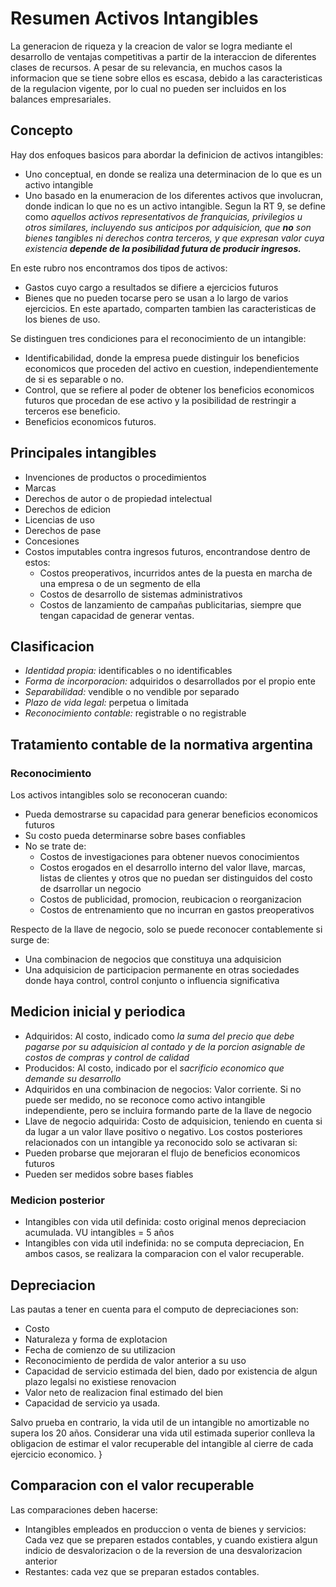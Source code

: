 # Resumen Activos Intangibles

La generacion de riqueza y la creacion de valor se logra mediante el desarrollo de ventajas competitivas a partir de la interaccion de diferentes clases de recursos. A pesar de su relevancia, en muchos casos la informacion que se tiene sobre ellos es escasa, debido a las caracteristicas de la regulacion vigente, por lo cual no pueden ser incluidos en los balances empresariales. 

## Concepto

Hay dos enfoques basicos para abordar la definicion de activos intangibles: 
- Uno conceptual, en donde se realiza una determinacion de lo que es un activo intangible
- Uno basado en la enumeracion de los diferentes activos que involucran, donde indican lo que no es un activo intangible. 
Segun la RT 9, se define como *aquellos activos representativos de franquicias, privilegios u otros similares, incluyendo sus anticipos por adquisicion, que **no** son bienes tangibles ni derechos contra terceros, y que expresan valor cuya existencia **depende de la posibilidad futura de producir ingresos.***

En este rubro nos encontramos dos tipos de activos: 
- Gastos cuyo cargo a resultados se difiere a ejercicios futuros
- Bienes que no pueden tocarse pero se usan a lo largo de varios ejercicios. 
En este apartado, comparten tambien las caracteristicas de los bienes de uso. 

Se distinguen tres condiciones para el reconocimiento de un intangible:
- Identificabilidad, donde la empresa puede distinguir los beneficios economicos que proceden del activo en cuestion, independientemente de si es separable o no.
- Control, que se refiere al poder de obtener los beneficios economicos futuros que procedan de ese activo y la posibilidad de restringir a terceros ese beneficio. 
- Beneficios economicos futuros.

## Principales intangibles

- Invenciones de productos o procedimientos
- Marcas
- Derechos de autor o de propiedad intelectual
- Derechos de edicion
- Licencias de uso
- Derechos de pase
- Concesiones
- Costos imputables contra ingresos futuros, encontrandose dentro de estos: 
	- Costos preoperativos, incurridos antes de la puesta en marcha de una empresa o de un segmento de ella
	- Costos de desarrollo de sistemas administrativos
	- Costos de lanzamiento de campañas publicitarias, siempre que tengan capacidad de generar ventas. 

## Clasificacion

- *Identidad propia:* identificables o no identificables
- *Forma de incorporacion:* adquiridos o desarrollados por el propio ente
- *Separabilidad:* vendible o no vendible por separado
- *Plazo de vida legal:* perpetua o limitada
- *Reconocimiento contable:* registrable o no registrable

## Tratamiento contable de la normativa argentina

### Reconocimiento

Los activos intangibles solo se reconoceran cuando:
- Pueda demostrarse su capacidad para generar beneficios economicos futuros
- Su costo pueda determinarse sobre bases confiables
- No se trate de: 
	- Costos de investigaciones para obtener nuevos conocimientos
	- Costos erogados en el desarrollo interno del valor llave, marcas, listas de clientes y otros que no puedan ser distinguidos del costo de dsarrollar un negocio
	- Costos de publicidad, promocion, reubicacion o reorganizacion
	- Costos de entrenamiento que no incurran en gastos preoperativos

Respecto de la llave de negocio, solo se puede reconocer contablemente si surge de:
- Una combinacion de negocios que constituya una adquisicion
- Una adquisicion de participacion permanente en otras sociedades donde haya control, control conjunto o influencia significativa 

## Medicion inicial y periodica

- Adquiridos: Al costo, indicado como *la suma del precio que debe pagarse por su adquisicion al contado y de la porcion asignable de costos de compras y control de calidad* 
- Producidos: Al costo, indicado por el *sacrificio economico que demande su desarrollo* 
- Adquiridos en una combinacion de negocios: Valor corriente. Si no puede ser medido, no se reconoce como activo intangible independiente, pero se incluira formando parte de la llave de negocio
- Llave de negocio adquirida: Costo de adquisicion, teniendo en cuenta si da lugar a un valor llave positivo o negativo. 
Los costos posteriores relacionados con un intangible ya reconocido solo se activaran si:
- Pueden probarse que mejoraran el flujo de beneficios economicos futuros
- Pueden ser medidos sobre bases fiables

### Medicion posterior

- Intangibles con vida util definida: costo original menos depreciacion acumulada. VU intangibles = 5 años
- Intangibles con vida util indefinida: no se computa depreciacion, 
En ambos casos, se realizara la comparacion con el valor recuperable. 

## Depreciacion

Las pautas a tener en cuenta para el computo de depreciaciones son: 
- Costo
- Naturaleza y forma de explotacion
- Fecha de comienzo de su utilizacion
- Reconocimiento de perdida de valor anterior a su uso
- Capacidad de servicio estimada del bien, dado por existencia de algun plazo legalsi no existiese renovacion
- Valor neto de realizacion final estimado del bien
- Capacidad de servicio ya usada.

Salvo prueba en contrario, la vida util de un intangible no amortizable no supera los 20 años. Considerar una vida util estimada superior conlleva la obligacion de estimar el valor recuperable del intangible al cierre de cada ejercicio economico. }

## Comparacion con el valor recuperable

Las comparaciones deben hacerse: 
- Intangibles empleados en produccion o venta de bienes y servicios: Cada vez que se preparen estados contables, y cuando existiera algun indicio de desvalorizacion o de la reversion de una desvalorizacion anterior
- Restantes: cada vez que se preparan estados contables. 


